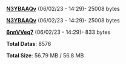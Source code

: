 [**N3YBAAQv**](/data/N3YBAAQv.txt) (06/02/23 - 14:29)- 25008 bytes

[**N3YBAAQv**](/data/N3YBAAQv.txt) (06/02/23 - 14:29)- 25008 bytes

[**6nnVVeq7**](/data/6nnVVeq7.txt) (06/02/23 - 14:29)- 833 bytes

**Total Datas**: 8576

**Total Size**: 56.79 MB / 56.8 MB
